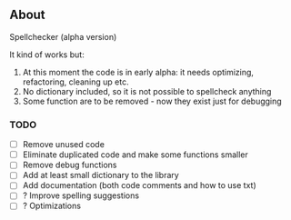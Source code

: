 ## About
Spellchecker (alpha version)

It kind of works but:
1. At this moment the code is in early alpha: it needs optimizing, refactoring, cleaning up etc.
2. No dictionary included, so it is not possible to spellcheck anything
3. Some function are to be removed - now they exist just for debugging

### TODO
- [ ] Remove unused code
- [ ] Eliminate duplicated code and make some functions smaller
- [ ] Remove debug functions
- [ ] Add at least small dictionary to the library
- [ ] Add documentation (both code comments and how to use txt)
- [ ] ? Improve spelling suggestions
- [ ] ? Optimizations
